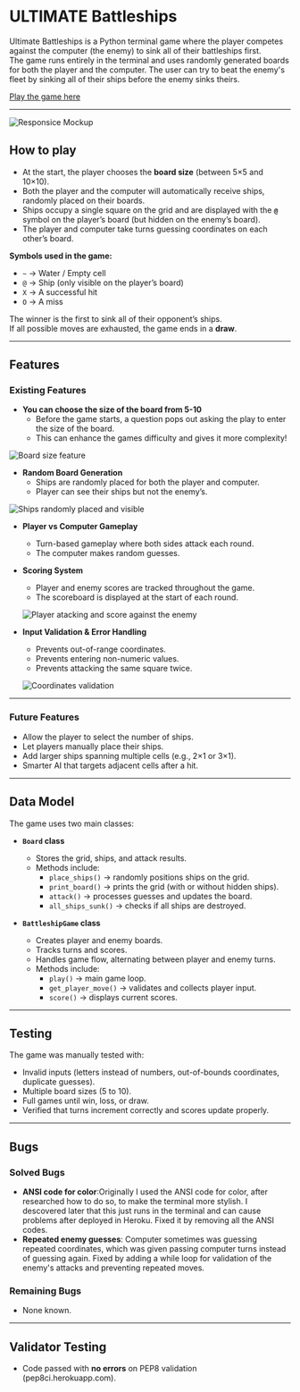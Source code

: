 # ULTIMATE Battleships  

Ultimate Battleships is a Python terminal game where the player competes against the computer (the enemy) to sink all of their battleships first.  
The game runs entirely in the terminal and uses randomly generated boards for both the player and the computer. The user can try to beat the enemy's fleet by sinking all of their ships before the enemy sinks theirs. 

[Play the game here](https://battleship-war-3e77d46f915d.herokuapp.com/)

---

![Responsice Mockup](./images/mockup-image.jpg)

## How to play  

- At the start, the player chooses the **board size** (between 5×5 and 10×10).  
- Both the player and the computer will automatically receive ships, randomly placed on their boards.  
- Ships occupy a single square on the grid and are displayed with the **`@`** symbol on the player’s board (but hidden on the enemy’s board).  
- The player and computer take turns guessing coordinates on each other’s board.  

**Symbols used in the game:**  
- `~` → Water / Empty cell  
- `@` → Ship (only visible on the player’s board)  
- `X` → A successful hit  
- `O` → A miss  

The winner is the first to sink all of their opponent’s ships.  
If all possible moves are exhausted, the game ends in a **draw**.  

---

## Features  

### Existing Features

- **You can choose the size of the board from 5-10**  
  - Before the game starts, a question pops out asking the play to enter the size of the board.  
  - This can enhance the games difficulty and gives it more complexity!
 
 ![Board size feature](./images/size-feature.jpg) 

- **Random Board Generation**  
  - Ships are randomly placed for both the player and computer.  
  - Player can see their ships but not the enemy’s.  

![Ships randomly placed and visible](./images/visible-ships.jpg)

- **Player vs Computer Gameplay**  
  - Turn-based gameplay where both sides attack each round.  
  - The computer makes random guesses.  

- **Scoring System**  
  - Player and enemy scores are tracked throughout the game.  
  - The scoreboard is displayed at the start of each round.  
  
  ![Player atacking and score against the enemy](./images/player-attack.jpg)

- **Input Validation & Error Handling**  
  - Prevents out-of-range coordinates.  
  - Prevents entering non-numeric values.  
  - Prevents attacking the same square twice.

  ![Coordinates validation](./images/coordinates-validation.jpg)  

---

### Future Features  
- Allow the player to select the number of ships.  
- Let players manually place their ships.  
- Add larger ships spanning multiple cells (e.g., 2×1 or 3×1).  
- Smarter AI that targets adjacent cells after a hit.  

---

## Data Model  

The game uses two main classes:  

- **`Board` class**  
  - Stores the grid, ships, and attack results.  
  - Methods include:  
    - `place_ships()` → randomly positions ships on the grid.  
    - `print_board()` → prints the grid (with or without hidden ships).  
    - `attack()` → processes guesses and updates the board.  
    - `all_ships_sunk()` → checks if all ships are destroyed.  

- **`BattleshipGame` class**  
  - Creates player and enemy boards.  
  - Tracks turns and scores.  
  - Handles game flow, alternating between player and enemy turns.  
  - Methods include:  
    - `play()` → main game loop.  
    - `get_player_move()` → validates and collects player input.  
    - `score()` → displays current scores.  

---

## Testing  

The game was manually tested with:  
- Invalid inputs (letters instead of numbers, out-of-bounds coordinates, duplicate guesses).  
- Multiple board sizes (5 to 10).  
- Full games until win, loss, or draw.  
- Verified that turns increment correctly and scores update properly.    

---

## Bugs  

### Solved Bugs  
- **ANSI code for color**:Originally I used the ANSI code for color, after researched how to do so, to make the terminal more stylish. I descovered later that this just runs in the terminal and can cause problems after deployed in Heroku. Fixed it by removing all the ANSI codes.  
- **Repeated enemy guesses**: Computer sometimes was guessing repeated coordinates, which was given passing computer turns instead of guessing again. Fixed by adding a while loop for validation of the enemy's attacks and preventing repeated moves.   

### Remaining Bugs  
- None known.  

---

## Validator Testing  
- Code passed with **no errors** on PEP8 validation (pep8ci.herokuapp.com).  
